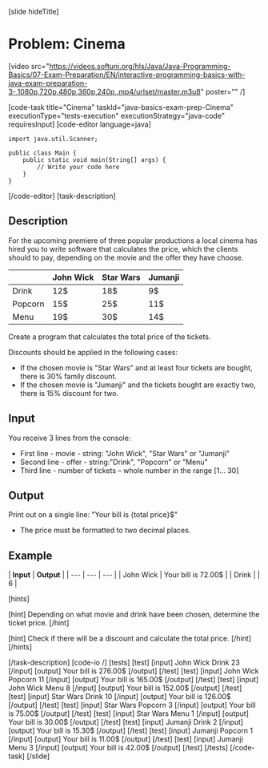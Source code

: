 [slide hideTitle]
# Problem: Cinema

[video src="https://videos.softuni.org/hls/Java/Java-Programming-Basics/07-Exam-Preparation/EN/interactive-programming-basics-with-java-exam-preparation-3-,1080p,720p,480p,360p,240p,.mp4/urlset/master.m3u8" poster="" /]

[code-task title="Cinema" taskId="java-basics-exam-prep-Cinema" executionType="tests-execution" executionStrategy="java-code" requiresInput]
[code-editor language=java]
```
import java.util.Scanner;

public class Main {
    public static void main(String[] args) {
        // Write your code here
    }
}
```
[/code-editor]
[task-description]
## Description
For the upcoming premiere of three popular productions a local cinema has hired you to write software that calculates the price, which the clients should to pay, depending on the movie and the offer they have choose.

|   | John Wick | Star Wars | Jumanji |
|---|---|---|---|
| Drink | 12$ | 18$ | 9$ |
| Popcorn | 15$ | 25$ | 11$ |
| Menu | 19$ | 30$ | 14$ |

Create a program that calculates the total price of the tickets.

Discounts should be applied in the following cases:
- If the chosen movie is "Star Wars" and at least four tickets are bought, there is 30% family discount.
- If the chosen movie is "Jumanji" and the tickets bought are exactly two, there is 15% discount for two.

## Input
You receive 3 lines from the console:
- First line - movie - string: "John Wick", "Star Wars" or "Jumanji"
- Second line - offer - string:"Drink", "Popcorn" or "Menu"
- Third line - number of tickets – whole number in the range [1… 30]

## Output
Print out on a single line: "Your bill is \{total price\}$"
 * The price must be formatted to two decimal places.

## Example
| **Input** | **Output** |
| --- | --- | --- |
| John Wick | Your bill is 72.00$ | 
| Drink | 
| 6 | 

[hints]

[hint]
Depending on what movie and drink have been chosen, determine the ticket price.
[/hint]

[hint]
Check if there will be a discount and calculate the total price.
[/hint]
[/hints]

[/task-description]
[code-io /]
[tests]
[test]
[input]
John Wick
Drink
23
[/input]
[output]
Your bill is 276.00$
[/output]
[/test]
[test]
[input]
John Wick
Popcorn
11
[/input]
[output]
Your bill is 165.00$
[/output]
[/test]
[test]
[input]
John Wick
Menu
8
[/input]
[output]
Your bill is 152.00$
[/output]
[/test]
[test]
[input]
Star Wars
Drink
10
[/input]
[output]
Your bill is 126.00$
[/output]
[/test]
[test]
[input]
Star Wars
Popcorn
3
[/input]
[output]
Your bill is 75.00$
[/output]
[/test]
[test]
[input]
Star Wars
Menu
1
[/input]
[output]
Your bill is 30.00$
[/output]
[/test]
[test]
[input]
Jumanji
Drink
2
[/input]
[output]
Your bill is 15.30$
[/output]
[/test]
[test]
[input]
Jumanji
Popcorn
1
[/input]
[output]
Your bill is 11.00$
[/output]
[/test]
[test]
[input]
Jumanji
Menu
3
[/input]
[output]
Your bill is 42.00$
[/output]
[/test]
[/tests]
[/code-task]
[/slide]

